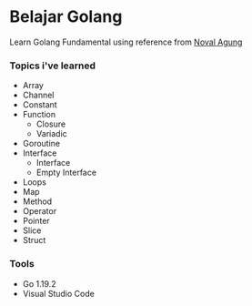 # Belajar Golang

Learn Golang Fundamental using reference from [Noval Agung](https://dasarpemrogramangolang.novalagung.com/)

### Topics i've learned

- Array
- Channel
- Constant
- Function
  - Closure
  - Variadic
- Goroutine
- Interface
  - Interface
  - Empty Interface
- Loops
- Map
- Method
- Operator
- Pointer
- Slice
- Struct

### Tools

- Go 1.19.2
- Visual Studio Code
